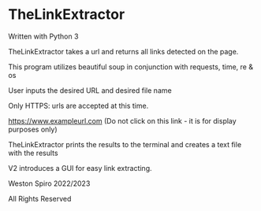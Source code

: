 # TheLinkExtractor

Written with Python 3

TheLinkExtractor takes a url and returns all links detected on the page.

This program utilizes beautiful soup in conjunction with requests, time, re & os

User inputs the desired URL and desired file name

Only HTTPS: urls are accepted at this time. 

https://www.exampleurl.com (Do not click on this link - it is for display purposes only)

TheLinkExtractor prints the results to the terminal and creates a text file with the results

V2 introduces a GUI for easy link extracting.

Weston Spiro 2022/2023

All Rights Reserved
